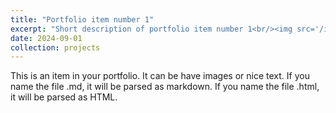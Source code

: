 ```yaml
---
title: "Portfolio item number 1"
excerpt: "Short description of portfolio item number 1<br/><img src='/images/foo-bar-identity-th.jpg'>"
date: 2024-09-01
collection: projects
---
```


This is an item in your portfolio. It can be have images or nice text. If you name the file .md, it will be parsed as markdown. If you name the file .html, it will be parsed as HTML. 


